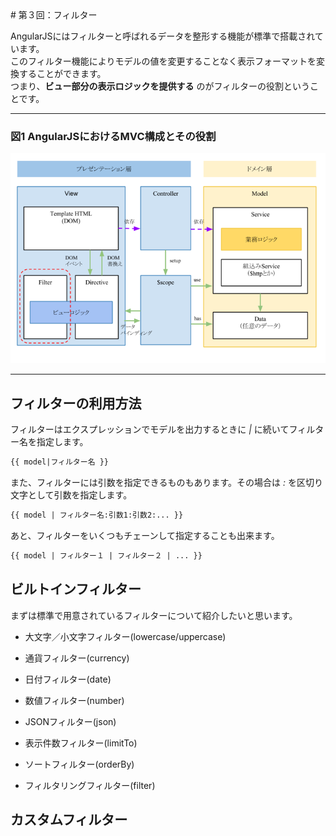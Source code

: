 <div ng-non-bindable>
# 第３回：フィルター

AngularJSにはフィルターと呼ばれるデータを整形する機能が標準で搭載されています。  
このフィルター機能によりモデルの値を変更することなく表示フォーマットを変換することができます。  
つまり、**ビュー部分の表示ロジックを提供する** のがフィルターの役割ということです。

----

### 図1 AngularJSにおけるMVC構成とその役割

![AngularJSにおけるMVC構成とその役割](./images/sample03_1.png)

----

## フィルターの利用方法

フィルターはエクスプレッションでモデルを出力するときに _|_ に続いてフィルター名を指定します。

```html
{{ model|フィルター名 }}
```

また、フィルターには引数を指定できるものもあります。その場合は _:_ を区切り文字として引数を指定します。

```html
{{ model | フィルター名:引数1:引数2:... }}
```

あと、フィルターをいくつもチェーンして指定することも出来ます。

```html
{{ model | フィルター１ | フィルター２ | ... }}
```

## ビルトインフィルター

まずは標準で用意されているフィルターについて紹介したいと思います。

* 大文字／小文字フィルター(lowercase/uppercase)
* 通貨フィルター(currency)
* 日付フィルター(date)
* 数値フィルター(number)

* JSONフィルター(json)
* 表示件数フィルター(limitTo)
* ソートフィルター(orderBy)
* フィルタリングフィルター(filter)





## カスタムフィルター




</div>